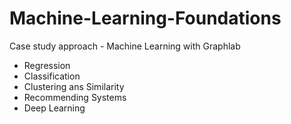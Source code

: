 # Machine-Learning-Foundations
Case study approach - Machine Learning with Graphlab

* Regression
* Classification
* Clustering ans Similarity
* Recommending Systems
* Deep Learning
